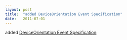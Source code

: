 ```yaml
---
layout: post
title:  "added DeviceOrientation Event Specification"
date:   2011-07-01
---
```


added <a href="http://www.w3.org/TR/orientation-event/">DeviceOrientation Event Specification</a>

